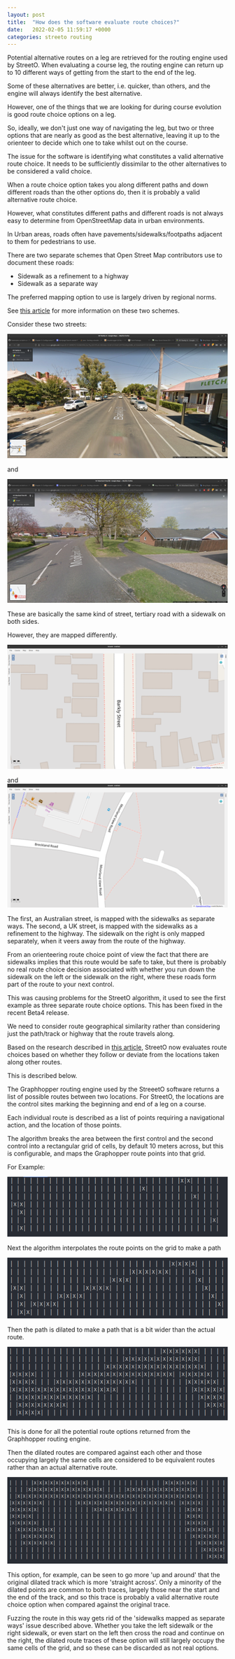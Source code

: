 ```yaml
---
layout: post 
title:  "How does the software evaluate route choices?"
date:   2022-02-05 11:59:17 +0000 
categories: streeto routing
---
```


Potential alternative routes on a leg are retrieved for the routing engine used by StreetO. When evaluating a course leg,
the routing engine can return up to 10 different ways of getting from the start to the end of the leg.

Some of these alternatives are better, i.e. quicker, than others, and the engine will always identify the best alternative.

However, one of the things that we are looking for during course evolution is good route choice options on a leg.

So, ideally, we don't just one way of navigating the leg, but two or three options that are nearly as good as the best alternative, 
leaving it up to the orienteer to decide which one to take whilst out on the course.

The issue for the software is identifying what constitutes a valid alternative route choice. It needs to be sufficiently
dissimilar to the other alternatives to be considered a valid choice.

When a route choice option takes you along different paths and down different roads than the other options do, then it is probably a valid 
alternative route choice.

However, what constitutes different paths and different roads is not always easy to determine from OpenStreetMap data in urban environments.

In Urban areas, roads often have pavements/sidewalks/footpaths adjacent to them for pedestrians to use.

There are two separate schemes that Open Street Map contributors use to document these roads:

* Sidewalk as a refinement to a highway
* Sidewalk as a separate way

The preferred mapping option to use is largely driven by regional norms.

See [this article](https://wiki.openstreetmap.org/wiki/Sidewalks) for more information on these two schemes.

Consider these two streets:

![Image](/doc/googlestreetview-BarklyStreet.png)

and

![Image](/doc/mvr-googlestreetview.png)

These are basically the same kind of street, tertiary road with a sidewalk on both sides.

However, they are mapped differently.

![Image](/doc/openstreetmap-barklystreet.png)

and
![Image](/doc/mvr-streeto.png)

The first, an Australian street, is mapped with the sidewalks as separate ways. The second, a UK street, is mapped with
the sidewalks as a refinement to the highway. The sidewalk on the right is only mapped separately, when it veers away
from the route of the highway.

From an orienteering route choice point of view the fact that there are sidewalks implies that this route would be safe
to take, but there is probably no real route choice decision associated with whether you run down the sidewalk on the
left or the sidewalk on the right, where these roads form part of the route to your next control.

This was causing problems for the StreetO algorithm, it used to see the first example as three separate route choice
options. This has been fixed in the recent Beta4 release.

We need to consider route geographical similarity rather than considering just the path/track or highway that the route
travels along.

Based on the research described in [this article]( http://cs.uef.fi/sipu/pub/Grid-ACM-TSAS-2017.pdf), StreetO now
evaluates route choices based on whether they follow or deviate from the locations taken along other routes.

This is described below.

The Graphhopper routing engine used by the StreeetO software returns a list of possible routes between two locations.
For StreetO, the locations are the control sites marking the beginning and end of a leg on a course.

Each individual route is described as a list of points requiring a navigational action, and the location of those
points.

The algorithm breaks the area between the first control and the second control into a rectangular grid of cells, by
default 10 meters across, but this is configurable, and maps the Graphopper route points into that grid.

For Example:

![Image](/doc/orig_track.png)

Next the algorithm interpolates the route points on the grid to make a path

![Image](/doc/interpolate_trac.png)

Then the path is dilated to make a path that is a bit wider than the actual route.

![Image](/doc/dilate_track.png)

This is done for all the potential route options returned from the Graphhopper routing engine.

Then the dilated routes are compared against each other and those occupying largely the same cells are considered to be
equivalent routes rather than an actual alternative route.

![Image](/doc/dilate_other.png)

This option, for example, can be seen to go more 'up and around' that the original dilated track which is more 'straight across'.
Only a minority of the dilated points are common to both traces, largely those near the start and the end of the track,
and so this trace is probably a valid alternative route choice option when compared against the original trace.

Fuzzing the route in this way gets rid of the 'sidewalks mapped as separate ways' issue described above. Whether you take the
left sidewalk or the right sidewalk, or even start on the left then cross the road and continue on the right, the dilated route
traces of these option will still largely occupy the same cells of the grid, and so these can be discarded as not real options.



